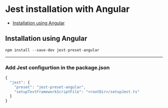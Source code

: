 # Jest installation with Angular

- [Installation using Angular](#Installation-using-Angular)

## Installation using Angular

```js
npm install --save-dev jest-preset-angular
```

---

### Add Jest configurtion in the package.json

```js
{
  "jest": {
    "preset": "jest-preset-angular",
    "setupTestFrameworkScriptFile": "<rootDir>/setupJest.ts"
  }
}
```
